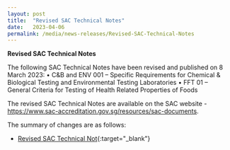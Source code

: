```yaml
---
layout: post
title:  "Revised SAC Technical Notes"
date:   2023-04-06
permalink: /media/news-releases/Revised-SAC-Technical-Notes
---
```


**Revised SAC Technical Notes**

The following SAC Technical Notes have been revised and published on 8 March 2023:
•	C&B and ENV 001 – Specific Requirements for Chemical & Biological Testing and Environmental Testing Laboratories
•	FFT 01 – General Criteria for Testing of Health Related Properties of Foods

The revised SAC Technical Notes are available on the SAC website - https://www.sac-accreditation.gov.sg/resources/sac-documents.

The summary of changes are as follows: 

* [Revised SAC Technical Not](/files/documents/revised-sac-technical-notes.pdf){:target="_blank"}

